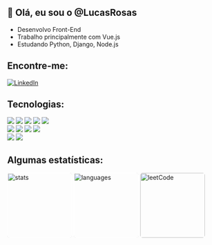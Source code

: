 ## 👋 Olá, eu sou o @LucasRosas

- Desenvolvo Front-End
- Trabalho principalmente com Vue.js
- Estudando Python, Django, Node.js

## Encontre-me:

<a href="https://www.linkedin.com/in/lucasRosas/" target="_blank">
<img src="https://img.shields.io/badge/LinkedIn-%230077B5.svg?&style=flat-square&logo=linkedin&logoColor=white" alt="LinkedIn"></a>

## Tecnologias:

<div align="left">
  <img src="https://img.shields.io/badge/Javascript-black?style=flat-square&logo=JavaScript"/>
  <img src="https://img.shields.io/badge/Vue.js-black?style=flat-square&logo=vuedotjs"/>
  <img src="https://img.shields.io/badge/HTML-black?style=flat-square&logo=HTML5"/>
  <img src="https://img.shields.io/badge/css-black?style=flat-square&logo=CSS3&logoColor=blue"/>
  <img src="https://img.shields.io/badge/sass-black?style=flat-square&logo=sass"/>
  </br>
  <img src="https://img.shields.io/badge/Jira-black?style=flat-square&logo=jira&logoColor=blue"/>
  <img src="https://img.shields.io/badge/Bitbucket-black?style=flat-square&logo=bitbucket&logoColor=blue"/>
  <img src="https://img.shields.io/badge/Node.js-black?style=flat-square&logo=nodedotjs"/>
  <img src="https://img.shields.io/badge/Django-black?style=flat-square&logo=django&logoColor=darkgreen"/>
  </br>
  <img src="https://img.shields.io/badge/Docker-black?style=flat-square&logo=docker"/>
  <img src="https://img.shields.io/badge/Capacitor-black?style=flat-square&logo=capacitor"/>
</div>

## Algumas estatísticas:

<div>
    <img src="https://github-readme-stats.vercel.app/api?username=lucasRosas&show_icons=true&locale=en&layout=compact&theme=tokyonight" alt="stats" height="150em" style="outline: 1px solid white; border-radius: 5px; outline-offset:-1px" />
    <img src="https://github-readme-stats.vercel.app/api/top-langs?username=lucasRosas&show_icons=true&locale=en&layout=compact&theme=tokyonight" alt="languages" height="150em" style="outline: 1px solid white; border-radius: 5px;  outline-offset:-1px" />
    <img src="https://leetcode-stats.vercel.app/api?username=lucasRosas&theme=Dark" alt="leetCode" height="150em" style="outline: 1px solid white; border-radius: 5px"/>
</div>
